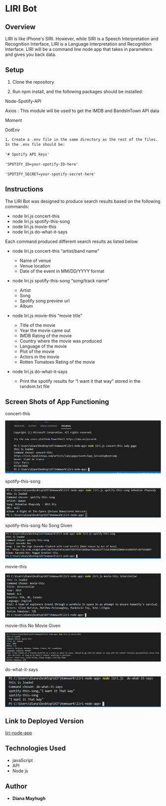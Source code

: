 # LIRI Bot

## Overview
LIRI is like iPhone's SIRI. However, while SIRI is a Speech Interpretation and Recognition Interface, LIRI is a Language Interpretation and Recognition Interface. LIRI will be a command line node app that takes in parameters and gives you back data.

## Setup

1. Clone the repository

2. Run npm install, and the following packages should be installed:

Node-Spotify-API

Axios : This module will be used to get the IMDB and BandsInTown API data

Moment

DotEnv

    1. Create a .env file in the same directory as the rest of the files. In the .env file should be:

    '# Spotify API keys'

    'SPOTIFY_ID=your-spotify-ID-here'

    'SPOTIFY_SECRET=your-spotify-secret-here'

## Instructions

The LIRI Bot was designed to produce search results based on the following commands:

* node liri.js concert-this
* node liri.js spotify-this-song
* node liri.js movie-this
* node liri.js do-what-it-says

Each command produced different search results as listed below:

* node liri.js concert-this “artist/band name”
    * Name of venue
    * Venue location
    * Date of the event in MM/DD/YYYY format

* node liri.js spotify-this-song “song/track name”
    * Artist
    * Song
    * Spotify song preview url
    * Album

* node liri.js movie-this “movie title”
    * Title of the movie
    * Year the movie came out
    * IMDB Rating of the movie
    * Country where the movie was produced
    * Language of the movie
    * Plot of the movie
    * Actors in the movie
    * Rotten Tomatoes Rating of the movie

* node liri.js do-what-it-says
    * Print the spotify results for “I want it that way” stored in the random.txt file

## Screen Shots of App Functioning

concert-this

![concert-this](/images/concert.PNG)

spotify-this-song

![spotify-this-song](/images/song.PNG)

spotify-this-song  No Song Given

![spotify-this-song-no-song-given](/images/no-song-given.PNG)

movie-this

![movie-this](/images/movie.PNG)

movie-this  No Movie Given

![move-this-no-movie-given](/images/no-movie-given.PNG)

do-what-it-says

![do-what-it-says](/images/do-what-it-says.PNG)


## Link to Deployed Version

[liri-node-app](https://github.com/mayhugh82/liri-node-app)

## Technologies Used
* javaScript
* API
* Node js

## Author
* **Diana Mayhugh**





